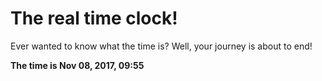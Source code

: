 # The real time clock!

Ever wanted to know what the time is? Well, your journey is about to end!

**The time is Nov 08, 2017, 09:55**